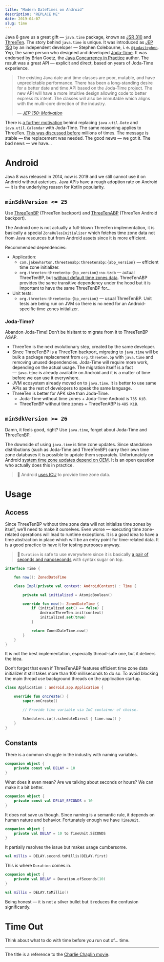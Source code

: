 ```yaml
---
title: "Modern DateTimes on Android"
description: "REPLACE ME"
date: 2019-04-07
slug: time
---
```


Java 8 gave us a great gift — `java.time` package, known as
[JSR 310](https://jcp.org/en/jsr/detail?id=310) and
[ThreeTen](https://www.threeten.org/).
The story behind `java.time` is unique. It was introduced as
[JEP 150](https://openjdk.java.net/jeps/150) by an independent developer —
Stephen Colebourne, i. e. [`@jodastephen`](https://github.com/jodastephen).
Yep, the same person who designed and developed
[Joda-Time](https://github.com/JodaOrg/joda-time).
It was endorsed by Brian Goetz, the
[Java Concurrency in Practice](http://jcip.net/) author.
The result was a great API — explicit and direct,
based on years of Joda-Time experience.


> The existing Java date and time classes are poor, mutable,
> and have unpredictable performance. There has been a long-standing desire
> for a better date and time API based on the Joda-Time project.
> The new API will have a more intuitive design allowing code
> to better express its intent. The classes will also be immutable
> which aligns with the multi-core direction of the industry.
>
> — [_JEP 150: Motivation_](https://openjdk.java.net/jeps/150)

There is [a further motivation](https://www.joda.org/joda-time/) behind replacing
`java.util.Date` and `java.util.Calendar` with Joda-Time. The same reasoning applies
to ThreeTen. [This was discussed before](https://stackoverflow.com/a/1969651/3359826)
millions of times. The message is stable — the replacement was needed.
The good news — we got it. The bad news — we have...

# Android

Java 8 was released in 2014, now is 2019 and we still cannot use it on Android
without asteriscs. Java APIs have a rough adoption rate on Android —
it is the underlying reason for Kotlin popularity.

## `minSdkVersion <= 25`

Use [ThreeTenBP](https://github.com/ThreeTen/threetenbp) (ThreeTen backport) and
[ThreeTenABP](https://github.com/JakeWharton/ThreeTenABP/) (ThreeTen Android backport).

The Android one is not actually a full-blown ThreeTen implementation,
it is basically a special `ZoneRulesInitializer` which fetches time zone data
not from Java resources but from Android assets since it is more efficient.

Recommended dependencies:

* Application:
    * `com.jakewharton.threetenabp:threetenabp:{abp_version}` —
      efficient time zone initializer.
    * `org.threeten:threetenbp:{bp_version}:no-tzdb` —
      actual ThreeTenBP, but [without default time zones data](https://github.com/ThreeTen/threetenbp/blob/31b133c35cbc45b767e0c9392818438f20b80059/pom.xml#L218-L237).
      ThreeTenABP provides the same transitive dependency under the hood
      but it is important to have the same ThreeTenBP for...
* Unit tests:
    * `org.threeten:threetenbp:{bp_version}` — usual ThreeTenBP.
      Unit tests are being run on JVM so there is no need for an Android-specific
      time zones initializer.

### Joda-Time?

Abandon Joda-Time! Don’t be hisitant to migrate from it to ThreeTenBP ASAP.

* ThreeTen is the next evolutionary step, created by the same developer.
* Since ThreeTenBP is a ThreeTen backport, migrating to `java.time` will be
  bulk a package replacement from `org.threeten.bp` with `java.time` and
  removing unused dependencies. Joda-Time will require more work, depending
  on the actual usage. The migration itself is a fact — `java.time` is already
  available on Android and it is a matter of time before we can use it everywhere.
* JVM ecosystem already moved on to `java.time`. It is better to use same APIs
  as the rest of developers to speak the same language.
* ThreeTen is better for APK size than Joda-Time.
    * Joda-Time without time zones + Joda-Time Android is `735 KiB`.
    * ThreeTenBP without time zones + ThreeTenABP is `485 KiB`.

## `minSdkVersion >= 26`

Damn, it feels good, right? Use `java.time`, forget about Joda-Time and ThreeTenBP.

The downside of using `java.time` is time zone updates.
Since standalone distributions (such as Joda-Time and ThreeTenBP) carry their
own time zone databases it is possible to update them separately.
Unfortunately on Android [system time zone updates depend on OEM](https://source.android.com/devices/tech/config/timezone-rules).
It is an open question who actually does this in practice.

> :book: Android [uses ICU](https://android.googlesource.com/platform/libcore/+/master/ojluni/src/main/java/java/time/zone/IcuZoneRulesProvider.java)
> to provide time zone data.

# Usage

## Access

Since ThreeTenBP without time zone data will not initialize time zones by itself,
we’ll need to make it ourselves. Even worse — executing time zone-related
operations will lead to runtime exceptions. It is a good idea to have
a time abstraction in place which will be an entry point for time-related data.
It is a good practice to have it for testing purposes anyway.

> :book: `Duration` is safe to use everywhere since it is basically
> [a pair of seconds and nanoseconds](https://github.com/ThreeTen/threetenbp/blob/31b133c35cbc45b767e0c9392818438f20b80059/src/main/java/org/threeten/bp/Duration.java#L486-L490)
> with syntax sugar on top.

```kotlin
interface Time {

    fun now(): ZonedDateTime

    class Impl(private val context: AndroidContext) : Time {

        private val initialized = AtomicBoolean()

        override fun now(): ZonedDateTime {
            if (initialized.get() == false) {
                AndroidThreeTen.init(context)
                initialized.set(true)
            }

            return ZonedDateTime.now()
        }
    }
}
```

It is not the best implementation, especially thread-safe one, but it delivers the idea.

Don’t forget that even if ThreeTenABP features efficient time zone data initializer
it still takes more than 100 milliseconds to do so. To avoid blocking
the main thread use background threads on the application startup.

```kotlin
class Application : android.app.Application {

    override fun onCreate() {
        super.onCreate()

        // Provide time variable via IoC container of choise.

        Schedulers.io().scheduleDirect { time.now() }
    }
}
```

## Constants

There is a common struggle in the industry with naming variables.

```kotlin
companion object {
    private const val DELAY = 10
}
```

What does it even mean? Are we talking about seconds or hours? We can make it a bit better.

```kotlin
companion object {
    private const val DELAY_SECONDS = 10
}
```

It does not save us though. Since naming is a semantic rule,
it depends on human nature and behavior. Fortunately enough we have `TimeUnit`.

```kotlin
companion object {
    private val DELAY = 10 to TimeUnit.SECONDS
}
```

It partially resolves the issue but makes usage cumbersome.

```kotlin
val millis = DELAY.second.toMillis(DELAY.first)
```

This is where `Duration` comes in.

```kotlin
companion object {
    private val DELAY = Duration.ofSeconds(10)
}
```
```kotlin
val millis = DELAY.toMillis()
```

Being honest — it is not a silver bullet but it reduces the confusion significantly.

# Time Out

Think about what to do with time before you run out of... time.

---

The title is a reference to the [Charlie Chaplin movie](https://en.wikipedia.org/wiki/Modern_Times_(film)).
